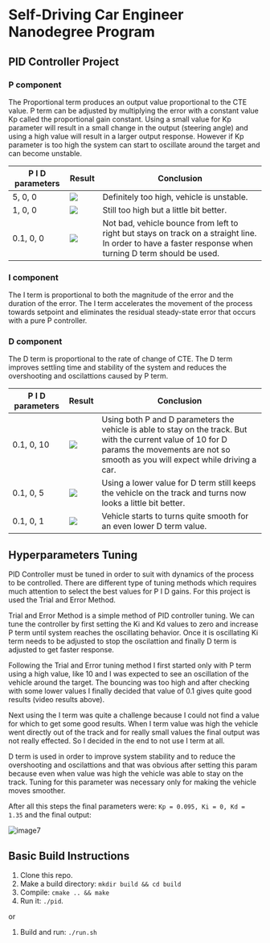 # Self-Driving Car Engineer Nanodegree Program

## PID Controller Project

[//]: # (Image/Video References)

[image1]: ./output/P01.gif "Params = [0.1, 0, 0]"
[video1]: ./output/P01.mov "Params = [0.1, 0, 0]"
[image2]: ./output/P1.gif "Params = [1, 0, 0]"
[video2]: ./output/P1.mov "Params = [1, 0, 0]"
[image3]: ./output/P5.gif "Params = [5, 0, 0]"
[video3]: ./output/P5.mov "Params = [5, 0, 0]"
[image4]: ./output/P01-D1.gif "Params = [0.1, 0, 1, ]"
[video4]: ./output/P01-D1.mov "Params = [0.1, 0, 1]"
[image5]: ./output/P01-D5.gif "Params = [0.1, 0, 5]"
[video5]: ./output/P01-D5.mov "Params = [0.1, 0, 5]"
[image6]: ./output/P01-D10.gif "Params = [0.1, 0, 10]"
[video6]: ./output/P01-D10.mov "Params = [0.1, 0, 10]"

[image7]: ./output/P0095-D1.35.gif "Params = [0.095, 0, 1.35]"
[video7]: ./output/P0095-D1.35.mov "Params = [0.095, 0, 1.35]"


### P component

The Proportional term produces an output value proportional to the CTE value.
P term can be adjusted by multiplying the error with a constant value Kp called the proportional gain constant.
Using a small value for Kp parameter will result in a small change in the output (steering angle)
and using a high value will result in a larger output response. However if Kp parameter is too high the system
can start to oscillate around the target and can become unstable.

| P I D parameters | Result | Conclusion |
| --- | --- | --- |
| 5, 0, 0 | <img src="./output/P5.gif" min-width="320px" min-height="237px" /> | Definitely too high, vehicle is unstable.
| 1, 0, 0 | <img src="./output/P1.gif" min-width="320px" min-height="237px" /> | Still too high but a little bit better.
| 0.1, 0, 0 | <img src="./output/P01.gif" min-width="320px" min-height="237px" /> | Not bad, vehicle bounce from left to right but stays on track on a straight line. In order to have a faster response when turning D term should be used.


### I component

The I term is proportional to both the magnitude of the error and the duration of the error.
The I term accelerates the movement of the process towards setpoint and eliminates the residual steady-state error that occurs with a pure P controller.


### D component

The D term is proportional to the rate of change of CTE.
The D term improves settling time and stability of the system and reduces the overshooting and oscilattions caused by P term.

| P I D parameters | Result | Conclusion |
| --- | --- | --- |
| 0.1, 0, 10 | <img src="./output/P01-D10.gif" min-width="320px" min-height="237px" /> | Using both P and D parameters the vehicle is able to stay on the track. But with the current value of 10 for D params the movements are not so smooth as you will expect while driving a car.
| 0.1, 0, 5 | <img src="./output/P01-D5.gif" min-width="320px" min-height="237px" /> | Using a lower value for D term still keeps the vehicle on the track and turns now looks a little bit better.
| 0.1, 0, 1 | <img src="./output/P01-D1.gif" min-width="320px" min-height="237px" /> | Vehicle starts to turns quite smooth for an even lower D term value.


## Hyperparameters Tuning
PID Controller must be tuned in order to suit with dynamics of the process to be controlled.
There are different type of tuning methods which requires much attention to select the best values for P I D gains.
For this project is used the Trial and Error Method.

Trial and Error Method is a simple method of PID controller tuning. We can tune the controller by first setting the
Ki and Kd values to zero and increase P term until system reaches the oscillating behavior. Once it is oscillating
Ki term needs to be adjusted to stop the oscilattion and finally D term is adjusted to get faster response.

Following the Trial and Error tuning method I first started only with P term using a high value, like 10 and I was expected to
see an oscillation of the vehicle around the target. The bouncing was too high and after checking with some lower values I finally decided that value of 0.1 gives quite good results (video results above).

Next using the I term was quite a challenge because I could not find a value for which to get some good results.
When I term value was high the vehicle went directly out of the track and for really small values the final output was not really effected. So I decided in the end to not use I term at all.

D term is used in order to improve system stability and to reduce the overshooting and oscilattions and that was obvious after setting this param because even when value was high the vehicle was able to stay on the track. Tuning for this parameter was necessary only for making the vehicle moves smoother.

After all this steps the final parameters were: `Kp = 0.095, Ki = 0, Kd = 1.35` and the final output:

![image7]


## Basic Build Instructions

1. Clone this repo.
2. Make a build directory: `mkdir build && cd build`
3. Compile: `cmake .. && make`
4. Run it: `./pid`.

or

1. Build and run: `./run.sh`


